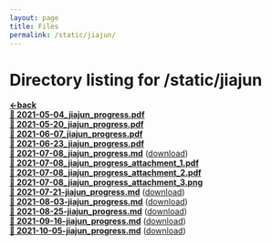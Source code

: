 ```yaml
---
layout: page
title: Files
permalink: /static/jiajun/
---
```


# Directory listing for /static/jiajun
[**<-back**](/static)  
[**:page_facing_up: 2021-05-04_jiajun_progress.pdf**](2021-05-04_jiajun_progress.pdf)  
[**:page_facing_up: 2021-05-20_jiajun_progress.pdf**](2021-05-20_jiajun_progress.pdf)  
[**:page_facing_up: 2021-06-07_jiajun_progress.pdf**](2021-06-07_jiajun_progress.pdf)  
[**:page_facing_up: 2021-06-23_jiajun_progress.pdf**](2021-06-23_jiajun_progress.pdf)  
[**:page_facing_up: 2021-07-08_jiajun_progress.md**](2021-07-08_jiajun_progress) ([download](2021-07-08_jiajun_progress.md))  
[**:page_facing_up: 2021-07-08_jiajun_progress_attachment_1.pdf**](2021-07-08_jiajun_progress_attachment_1.pdf)  
[**:page_facing_up: 2021-07-08_jiajun_progress_attachment_2.pdf**](2021-07-08_jiajun_progress_attachment_2.pdf)  
[**:page_facing_up: 2021-07-08_jiajun_progress_attachment_3.png**](2021-07-08_jiajun_progress_attachment_3.png)  
[**:page_facing_up: 2021-07-21-jiajun_progress.md**](2021-07-21-jiajun_progress) ([download](2021-07-21-jiajun_progress.md))  
[**:page_facing_up: 2021-08-03-jiajun_progress.md**](2021-08-03-jiajun_progress) ([download](2021-08-03-jiajun_progress.md))  
[**:page_facing_up: 2021-08-25-jiajun_progress.md**](2021-08-25-jiajun_progress) ([download](2021-08-25-jiajun_progress.md))  
[**:page_facing_up: 2021-09-16-jiajun_progress.md**](2021-09-16-jiajun_progress) ([download](2021-09-16-jiajun_progress.md))  
[**:page_facing_up: 2021-10-05-jiajun_progress.md**](2021-10-05-jiajun_progress) ([download](2021-10-05-jiajun_progress.md))  
